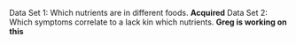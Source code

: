 Data Set 1: Which nutrients are in different foods. **Acquired**
Data Set 2: Which symptoms correlate to a lack kin which nutrients. **Greg is working on this**
